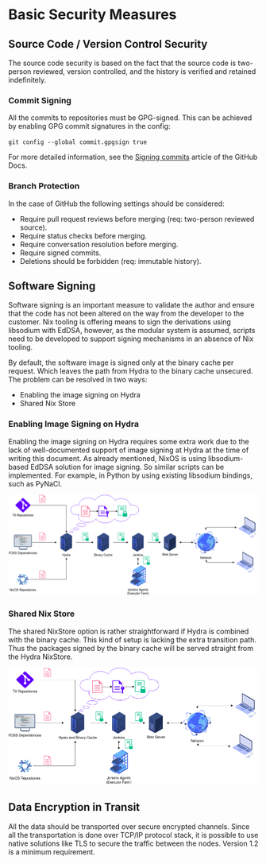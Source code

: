 # Basic Security Measures

## Source Code / Version Control Security

The source code security is based on the fact that the source code is two-person reviewed, version controlled, and the history is verified and retained indefinitely.

### Commit Signing
All the commits to repositories must be GPG-signed. This can be achieved by enabling GPG commit signatures in the config:

`git config --global commit.gpgsign true`

For more detailed information, see the [Signing commits](https://docs.github.com/en/authentication/managing-commit-signature-verification/signing-commits "Signing Commits on GitHub") article of the GitHub Docs.

### Branch Protection
In the case of GitHub the following settings should be considered:

  + Require pull request reviews before merging (req: two-person reviewed source).
  + Require status checks before merging.
  + Require conversation resolution before merging.
  + Require signed commits.
  + Deletions should be forbidden (req: immutable history).

## Software Signing

Software signing is an important measure to validate the author and ensure that the code has not been altered on the way from the developer to the customer. Nix tooling is offering means to sign the derivations using libsodium with EdDSA, however, as the modular system is assumed, scripts need to be developed to support signing mechanisms in an absence of Nix tooling.

By default, the software image is signed only at the binary cache per request. Which leaves the path from Hydra to the binary cache unsecured. The problem can be resolved in two ways:

  + Enabling the image signing on Hydra
  + Shared Nix Store

### Enabling Image Signing on Hydra

Enabling the image signing on Hydra requires some extra work due to the lack of well-documented support of image signing at Hydra at the time of writing this document. As already mentioned, NixOS is using libsodium-based EdDSA solution for image signing. So similar scripts can be implemented. For example, in Python by using existing libsodium bindings, such as PyNaCl.

![Enabling Image Signing on Hydra](../img/threat_processing_2serv.drawio.png "Enabling The Image Signing On Hydra")

### Shared Nix Store

The shared NixStore option is rather straightforward if Hydra is combined with the binary cache. This kind of setup is lacking the extra transition path. Thus the packages signed by the binary cache will be served straight from the Hydra NixStore.

![Shared NixStore Solution](../img/threat_processing_1serv.drawio.png "Shared NixStore")

## Data Encryption in Transit

All the data should be transported over secure encrypted channels. Since all the transportation is done over TCP/IP protocol stack, it is possible to use native solutions like TLS to secure the traffic between the nodes. Version 1.2 is a minimum requirement.
